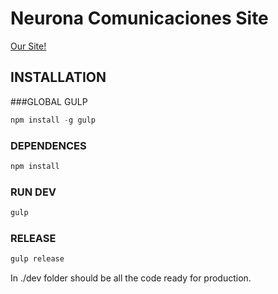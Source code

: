 # Neurona Comunicaciones Site

[Our Site!](http://nrn.com.uy)


## INSTALLATION

###GLOBAL GULP
```javascript
npm install -g gulp
```
### DEPENDENCES
```javascript
npm install
```
### RUN DEV
```javascript
gulp
```
### RELEASE
```javascript
gulp release
```
In ./dev folder should be all the code ready for production.
